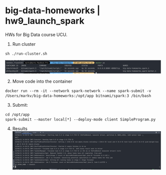 # big-data-homeworks | hw9_launch_spark
HWs for Big Data course UCU.

1. Run cluster
```
sh ./run-cluster.sh
```
![res](screenshots/dockerps.png)

2. Move code into the container
```
docker run --rm -it --network spark-network --name spark-submit -v /Users/markv/big-data-homeworks:/opt/app bitnami/spark:3 /bin/bash 
```

3. Submit:
```
cd /opt/app
spark-submit --master local[*] --deploy-mode client SimpleProgram.py
```

4. Results
![res](screenshots/results.png)

